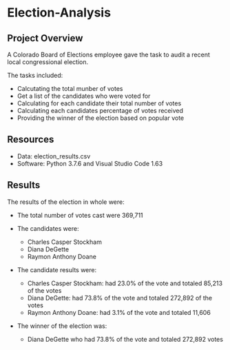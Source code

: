 # Election-Analysis

## Project Overview
A Colorado Board of Elections employee gave the task to audit a recent local congressional election.

The tasks included:
- Calcutating the total munber of votes
- Get a list of the candidates who were voted for
- Calculating for each candidate their total number of votes
- Calculating each candidates percentage of votes received
- Providing the winner of the election based on popular vote

## Resources
- Data: election_results.csv
- Software: Python 3.7.6 and Visual Studio Code 1.63

## Results
The results of the election in whole were:
  - The total number of votes cast were 369,711
  - The candidates were:
     - Charles Casper Stockham
     - Diana DeGette
     - Raymon Anthony Doane

  - The candidate results were:
     - Charles Casper Stockham: had 23.0% of the vote and totaled 85,213 of the votes
     - Diana DeGette: had 73.8% of the vote and totaled 272,892 of the votes
     - Raymon Anthony Doane: had 3.1% of the vote and totaled 11,606
      
  - The winner of the election was:
     - Diana DeGette who had 73.8% of the vote and totaled 272,892 votes
